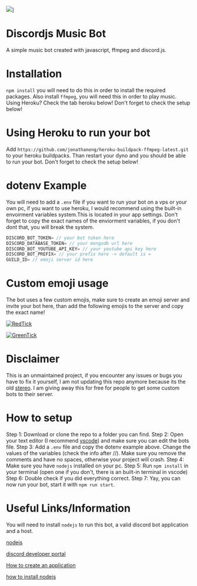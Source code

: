 [![](https://imgur.com/TwTbu4t.png)](https://imgur.com/TwTbu4t.png)]

# Discordjs Music Bot
A simple music bot created with javascript, ffmpeg and discord.js.

# Installation
`npm install` you will need to do this in order to install the required packages.
Also install `ffmpeg`, you will need this in order to play music. Using Heroku? Check the tab heroku below!
Don't forget to check the setup below!

# Using Heroku to run your bot
Add `https://github.com/jonathanong/heroku-buildpack-ffmpeg-latest.git` to your heroku buildpacks. 
Than restart your dyno and you should be able to run your bot.
Don't forget to check the setup below!

# dotenv Example
You will need to add a `.env` file if you want to run your bot on a vps or your own pc, if you want to use heroku, I would recommend using the built-in envoirment variables system.This is located in your app settings. Don't forget to copy the exact names of the enviorment variables, if you don't dont that, you will break the system.

```ts
DISCORD_BOT_TOKEN= // your bot token here
DISCORD_DATABASE_TOKEN= // your mongodb url here
DISCORD_BOT_YOUTUBE_API_KEY= // your youtube api key here
DISCORD_BOT_PREFIX= // your prefix here -> default is =
GUILD_ID= // emoji server id here
```

# Custom emoji usage
The bot uses a few custom emojis, make sure to create an emoji server and invite your bot here, than add the following emojis to the server and copy the exact name!

[![RedTick](https://emoji.gg/assets/emoji/4366_RedTick.png)](https://emoji.gg/emoji/4366_RedTick)

[![GreenTick](https://emoji.gg/assets/emoji/5727_GreenTick.png)](https://emoji.gg/emoji/5727_GreenTick)

# Disclaimer
This is an unmaintained project, if you encounter any issues or bugs you have to fix it yourself, I am not updating this repo anymore because its the old [stereo](https://stereodiscord.glitch.me). I am giving away this for free for people to get some custom bots to their server.

# How to setup
Step 1: Download or clone the repo to a folder you can find.
Step 2: Open your text editor (I recommend [vscode](https://code.visualstudio.com)) and make sure you can edit the bots file.
Step 3: Add a `.env` file and copy the dotenv example above. Change the values of the variables (check the info after //). Make sure you remove the comments and have no spaces, otherwise your project will crash.
Step 4: Make sure you have `nodejs` installed on your pc.
Step 5: Run `npm install` in your terminal (open one if you don't, there is an built-in terminal in vscode)
Step 6: Double check if you did everything correct.
Step 7: Yay, you can now run your bot, start it with `npm run start`.

# Useful Links/Information
You will need to install `nodejs` to run this bot, a valid discord bot application and a host.

[nodejs](https://nodejs.org/en/)

[discord developer portal](https://discord.com/developers/applications)

[How to create an application](https://discordpy.readthedocs.io/en/latest/discord.html)

[how to install nodejs](https://www.youtube.com/watch?v=qYwLOXjAiwM)

